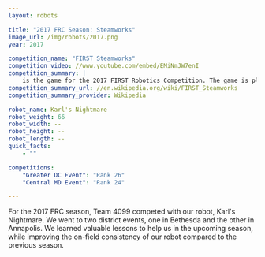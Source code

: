 ```yaml
---
layout: robots

title: "2017 FRC Season: Steamworks"
image_url: /img/robots/2017.png
year: 2017

competition_name: "FIRST Steamworks"
competition_video: //www.youtube.com/embed/EMiNmJW7enI
competition_summary: |
    is the game for the 2017 FIRST Robotics Competition. The game is played by two alliances of three teams each. Their robots compete on a field by delivering large plastic gears to an "airship" structure in the middle of the field. Additional points are scored by shooting wiffleball-sized "fuel" spheres into a goal. At the end of the match, robots earn a large number of points by climbing a team-supplied rope on the airship.
competition_summary_url: //en.wikipedia.org/wiki/FIRST_Steamworks
competition_summary_provider: Wikipedia

robot_name: Karl's Nightmare
robot_weight: 66
robot_width: --
robot_height: --
robot_length: --
quick_facts:
    - ""

competitions:
    "Greater DC Event": "Rank 26"
    "Central MD Event": "Rank 24"

---
```


For the 2017 FRC season, Team 4099 competed with our robot, Karl's Nightmare. We went to two district events, one in Bethesda and the other in Annapolis. We learned valuable lessons to help us in the upcoming season, while improving the on-field consistency of our robot compared to the previous season.